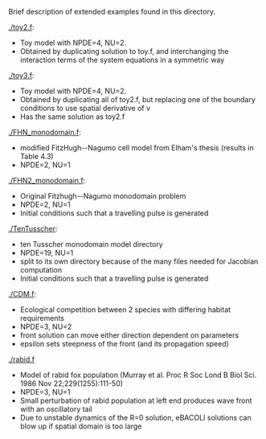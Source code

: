 Brief description of extended examples found in this directory.

[./toy2.f](./toy2.f):

-   Toy model with NPDE=4, NU=2.
-   Obtained by duplicating solution to toy.f, and interchanging the interaction terms of the system equations in a symmetric way

[./toy3.f](./toy3.f):

-   Toy model with NPDE=4, NU=2.
-   Obtained by duplicating all of toy2.f, but replacing one of the boundary conditions to use spatial derivative of v
-   Has the same solution as toy2.f

[./FHN\_monodomain.f](./FHN_monodomain.f):

-   modified FitzHugh--Nagumo cell model from Elham's thesis (results in Table 4.3)
-   NPDE=2, NU=1

[./FHN2\_monodomain.f](./FHN2_monodomain.f):

-   Original Fitzhugh--Nagumo monodomain problem
-   NPDE=2, NU=1
-   Initial conditions such that a travelling pulse is generated

[./TenTusscher](./TenTusscher):

-   ten Tusscher monodomain model directory
-   NPDE=19, NU=1
-   split to its own directory because of the many files needed for Jacobian computation
-   Initial conditions such that a travelling pulse is generated

[./CDM.f](./CDM.f):

-   Ecological competition between 2 species with differing habitat requirements
-   NPDE=3, NU=2
-   front solution can move either direction dependent on parameters
-   epsilon sets steepness of the front (and its propagation speed)

[./rabid.f](./rabid.f)

-   Model of rabid fox population (Murray et al. Proc R Soc Lond B Biol Sci. 1986 Nov 22;229(1255):111-50)
-   NPDE=3, NU=1
-   Small perturbation of rabid population at left end produces wave front with an oscillatory tail
-   Due to unstable dynamics of the R=0 solution, eBACOLI solutions can blow up if spatial domain is too large
